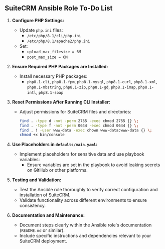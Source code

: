 ## SuiteCRM Ansible Role To-Do List

1. **Configure PHP Settings:**
   - Update `php.ini` files:
     - `/etc/php/8.1/cli/php.ini`
     - `/etc/php/8.1/apache2/php.ini`
   - Set:
     - `upload_max_filesize = 6M`
     - `post_max_size = 6M`

2. **Ensure Required PHP Packages are Installed:**
   - Install necessary PHP packages:
     - `php8.1-cli`, `php8.1-fpm`, `php8.1-mysql`, `php8.1-curl`, `php8.1-xml`, `php8.1-mbstring`, `php8.1-zip`, `php8.1-gd`, `php8.1-imap`, `php8.1-intl`, `php8.1-soap`

3. **Reset Permissions After Running CLI Installer:**
   - Adjust permissions for SuiteCRM files and directories:
     ```bash
     find . -type d -not -perm 2755 -exec chmod 2755 {} \;
     find . -type f -not -perm 0644 -exec chmod 0644 {} \;
     find . ! -user www-data -exec chown www-data:www-data {} \;
     chmod +x bin/console
     ```

4. **Use Placeholders in `defaults/main.yaml`:**
   - Implement placeholders for sensitive data and use playbook variables:
     - Ensure variables are set in the playbook to avoid leaking secrets on GitHub or other platforms.

5. **Testing and Validation:**
   - Test the Ansible role thoroughly to verify correct configuration and installation of SuiteCRM.
   - Validate functionality across different environments to ensure consistency.

6. **Documentation and Maintenance:**
   - Document steps clearly within the Ansible role's documentation (`README.md` or similar).
   - Include specific instructions and dependencies relevant to your SuiteCRM deployment.

